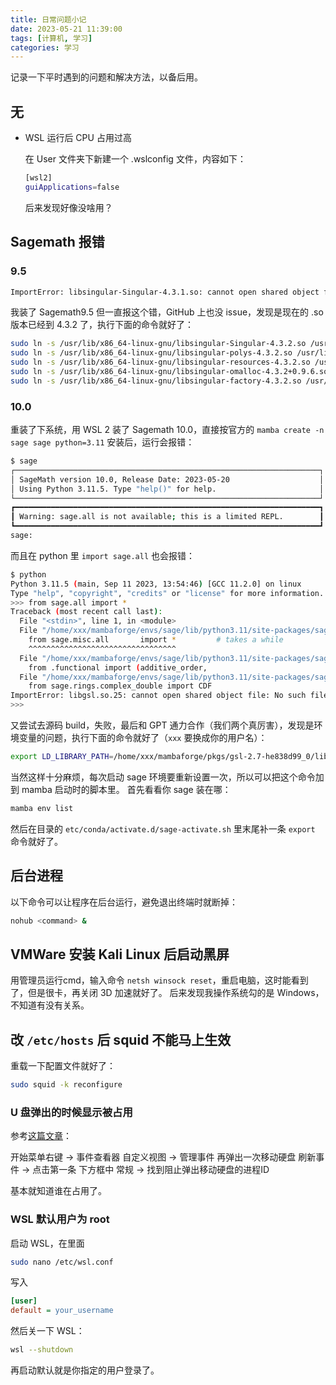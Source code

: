 ```yaml
---
title: 日常问题小记
date: 2023-05-21 11:39:00
tags: [计算机, 学习]
categories: 学习
---
```


记录一下平时遇到的问题和解决方法，以备后用。
<!--more-->

## 无

* WSL 运行后 CPU 占用过高

  在 User 文件夹下新建一个 .wslconfig 文件，内容如下：

  ```bash
  [wsl2]
  guiApplications=false
  ```

  后来发现好像没啥用？

## Sagemath 报错

### 9.5

```bash
ImportError: libsingular-Singular-4.3.1.so: cannot open shared object file: No such file or directory
```

我装了 Sagemath9.5 但一直报这个错，GitHub 上也没 issue，发现是现在的 .so 版本已经到 4.3.2 了，执行下面的命令就好了：

```bash
sudo ln -s /usr/lib/x86_64-linux-gnu/libsingular-Singular-4.3.2.so /usr/lib/x86_64-linux-gnu/libsingular-Singular-4.3.1.so
sudo ln -s /usr/lib/x86_64-linux-gnu/libsingular-polys-4.3.2.so /usr/lib/x86_64-linux-gnu/libsingular-polys-4.3.1.so
sudo ln -s /usr/lib/x86_64-linux-gnu/libsingular-resources-4.3.2.so /usr/lib/x86_64-linux-gnu/libsingular-resources-4.3.1.so
sudo ln -s /usr/lib/x86_64-linux-gnu/libsingular-omalloc-4.3.2+0.9.6.so /usr/lib/x86_64-linux-gnu/libsingular-omalloc-4.3.1+0.9.6.so
sudo ln -s /usr/lib/x86_64-linux-gnu/libsingular-factory-4.3.2.so /usr/lib/x86_64-linux-gnu/libsingular-factory-4.3.1.so
```

### 10.0

重装了下系统，用 WSL 2 装了 Sagemath 10.0，直接按官方的 `mamba create -n sage sage python=3.11` 安装后，运行会报错：

```bash
$ sage
┌────────────────────────────────────────────────────────────────────┐
│ SageMath version 10.0, Release Date: 2023-05-20                    │
│ Using Python 3.11.5. Type "help()" for help.                       │
└────────────────────────────────────────────────────────────────────┘
┏━━━━━━━━━━━━━━━━━━━━━━━━━━━━━━━━━━━━━━━━━━━━━━━━━━━━━━━━━━━━━━━━━━━━┓
┃ Warning: sage.all is not available; this is a limited REPL.        ┃
┗━━━━━━━━━━━━━━━━━━━━━━━━━━━━━━━━━━━━━━━━━━━━━━━━━━━━━━━━━━━━━━━━━━━━┛
sage:
```

而且在 python 里 `import sage.all` 也会报错：

```bash
$ python
Python 3.11.5 (main, Sep 11 2023, 13:54:46) [GCC 11.2.0] on linux
Type "help", "copyright", "credits" or "license" for more information.
>>> from sage.all import *
Traceback (most recent call last):
  File "<stdin>", line 1, in <module>
  File "/home/xxx/mambaforge/envs/sage/lib/python3.11/site-packages/sage/all.py", line 75, in <module>
    from sage.misc.all       import *         # takes a while
    ^^^^^^^^^^^^^^^^^^^^^^^^^^^^^^^^^
  File "/home/xxx/mambaforge/envs/sage/lib/python3.11/site-packages/sage/misc/all.py", line 72, in <module>
    from .functional import (additive_order,
  File "/home/xxx/mambaforge/envs/sage/lib/python3.11/site-packages/sage/misc/functional.py", line 26, in <module>
    from sage.rings.complex_double import CDF
ImportError: libgsl.so.25: cannot open shared object file: No such file or directory
>>>
```

又尝试去源码 build，失败，最后和 GPT 通力合作（我们两个真厉害），发现是环境变量的问题，执行下面的命令就好了（`xxx` 要换成你的用户名）：

```bash
export LD_LIBRARY_PATH=/home/xxx/mambaforge/pkgs/gsl-2.7-he838d99_0/lib:$LD_LIBRARY_PATH
```

当然这样十分麻烦，每次启动 sage 环境要重新设置一次，所以可以把这个命令加到 mamba 启动时的脚本里。
首先看看你 sage 装在哪：

```bash
mamba env list
```

然后在目录的 `etc/conda/activate.d/sage-activate.sh` 里末尾补一条 `export` 命令就好了。

## 后台进程

以下命令可以让程序在后台运行，避免退出终端时就断掉：

```bash
nohub <command> &
```

## VMWare 安装 Kali Linux 后启动黑屏

用管理员运行cmd，输入命令 `netsh winsock reset`，重启电脑，这时能看到了，但是很卡，再关闭 3D 加速就好了。
后来发现我操作系统勾的是 Windows，不知道有没有关系。

## 改 `/etc/hosts` 后 squid 不能马上生效

重载一下配置文件就好了：

```bash
sudo squid -k reconfigure
```

### U 盘弹出的时候显示被占用

参考[这篇文章](https://zhuanlan.zhihu.com/p/424874015)：

开始菜单右键 -> 事件查看器
自定义视图 -> 管理事件
再弹出一次移动硬盘
刷新事件 -> 点击第一条
下方框中 常规 -> 找到阻止弹出移动硬盘的进程ID

基本就知道谁在占用了。

### WSL 默认用户为 root

启动 WSL，在里面

```bash
sudo nano /etc/wsl.conf
```

写入

```ini
[user]
default = your_username
```

然后关一下 WSL：

```bash
wsl --shutdown
```

再启动默认就是你指定的用户登录了。
